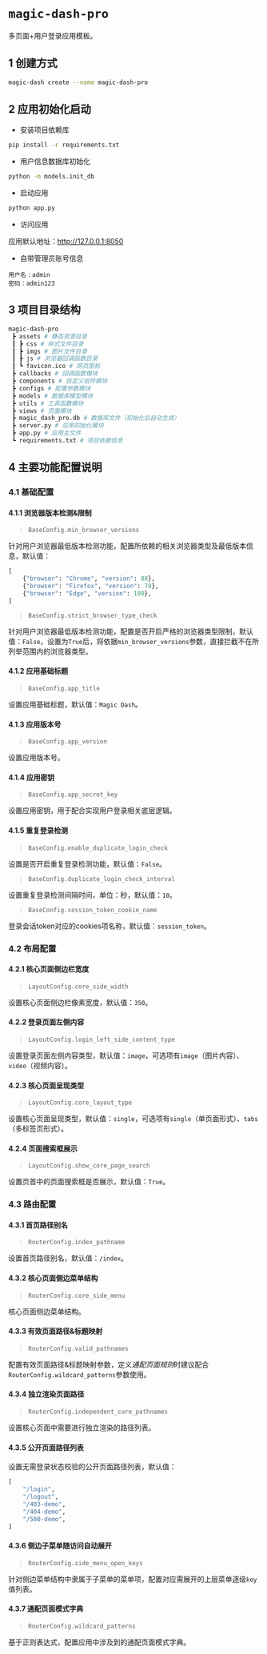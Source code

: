 # `magic-dash-pro`

多页面+用户登录应用模板。

## 1 创建方式

```bash
magic-dash create --name magic-dash-pro
```

## 2 应用初始化启动

- 安装项目依赖库

```bash
pip install -r requirements.txt
```

- 用户信息数据库初始化

```bash
python -m models.init_db
```

- 启动应用

```bash
python app.py
```

- 访问应用

应用默认地址：http://127.0.0.1:8050

- 自带管理员账号信息

```
用户名：admin
密码：admin123
```

## 3 项目目录结构

```bash
magic-dash-pro
 ┣ assets # 静态资源目录
 ┃ ┣ css # 样式文件目录
 ┃ ┣ imgs # 图片文件目录
 ┃ ┣ js # 浏览器回调函数目录
 ┃ ┗ favicon.ico # 网页图标
 ┣ callbacks # 回调函数模块
 ┣ components # 自定义组件模块
 ┣ configs # 配置参数模块
 ┣ models # 数据库模型模块
 ┣ utils # 工具函数模块
 ┣ views # 页面模块
 ┣ magic_dash_pro.db # 数据库文件（初始化后自动生成）
 ┣ server.py # 应用初始化模块
 ┣ app.py # 应用主文件
 ┗ requirements.txt # 项目依赖信息
```

## 4 主要功能配置说明

### 4.1 基础配置

#### 4.1.1 浏览器版本检测&限制

> `BaseConfig.min_browser_versions`

针对用户浏览器最低版本检测功能，配置所依赖的相关浏览器类型及最低版本信息，默认值：

```python
[
    {"browser": "Chrome", "version": 88},
    {"browser": "Firefox", "version": 78},
    {"browser": "Edge", "version": 100},
]
```

> `BaseConfig.strict_browser_type_check`

针对用户浏览器最低版本检测功能，配置是否开启严格的浏览器类型限制，默认值：`False`，设置为`True`后，将依据`min_browser_versions`参数，直接拦截不在所列举范围内的浏览器类型。

#### 4.1.2 应用基础标题

> `BaseConfig.app_title`

设置应用基础标题，默认值：`Magic Dash`。

#### 4.1.3 应用版本号

> `BaseConfig.app_version`

设置应用版本号。

#### 4.1.4 应用密钥

> `BaseConfig.app_secret_key`

设置应用密钥，用于配合实现用户登录相关底层逻辑。

#### 4.1.5 重复登录检测

> `BaseConfig.enable_duplicate_login_check`

设置是否开启重复登录检测功能，默认值：`False`。

> `BaseConfig.duplicate_login_check_interval`

设置重复登录检测间隔时间，单位：秒，默认值：`10`。

> `BaseConfig.session_token_cookie_name`

登录会话token对应的cookies项名称，默认值：`session_token`。

### 4.2 布局配置

#### 4.2.1 核心页面侧边栏宽度

> `LayoutConfig.core_side_width`

设置核心页面侧边栏像素宽度，默认值：`350`。

#### 4.2.2 登录页面左侧内容

> `LayoutConfig.login_left_side_content_type`

设置登录页面左侧内容类型，默认值：`image`，可选项有`image`（图片内容）、`video`（视频内容）。

#### 4.2.3 核心页面呈现类型

> `LayoutConfig.core_layout_type`

设置核心页面呈现类型，默认值：`single`，可选项有`single`（单页面形式）、`tabs`（多标签页形式）。

#### 4.2.4 页面搜索框展示

> `LayoutConfig.show_core_page_search`

设置页首中的页面搜索框是否展示，默认值：`True`。

### 4.3 路由配置

#### 4.3.1 首页路径别名

> `RouterConfig.index_pathname`

设置首页路径别名，默认值：`/index`。

#### 4.3.2 核心页面侧边菜单结构

> `RouterConfig.core_side_menu`

核心页面侧边菜单结构。

#### 4.3.3 有效页面路径&标题映射

> `RouterConfig.valid_pathnames`

配置有效页面路径&标题映射参数，定义*通配页面规则*时建议配合`RouterConfig.wildcard_patterns`参数使用。

#### 4.3.4 独立渲染页面路径

> `RouterConfig.independent_core_pathnames`

设置核心页面中需要进行独立渲染的路径列表。

#### 4.3.5 公开页面路径列表

设置无需登录状态校验的公开页面路径列表，默认值：

```python
[
    "/login",
    "/logout",
    "/403-demo",
    "/404-demo",
    "/500-demo",
]
```

#### 4.3.6 侧边子菜单随访问自动展开

> `RouterConfig.side_menu_open_keys`

针对侧边菜单结构中隶属于子菜单的菜单项，配置对应需展开的上层菜单逐级`key`值列表。

#### 4.3.7 通配页面模式字典

> `RouterConfig.wildcard_patterns`

基于正则表达式，配置应用中涉及到的通配页面模式字典。

